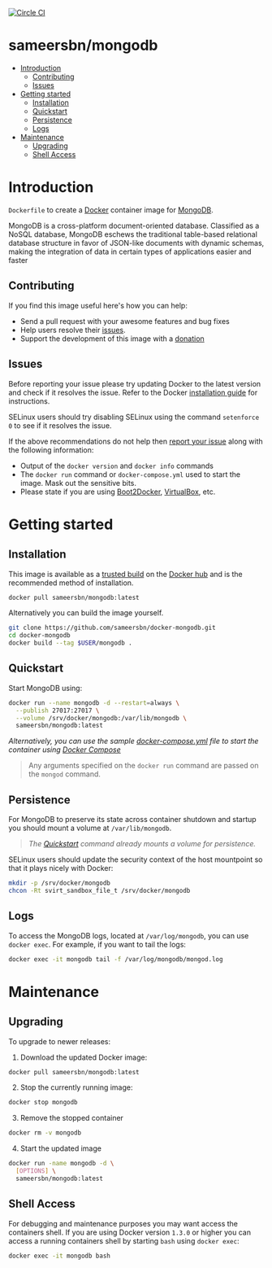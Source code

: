 [![Circle CI](https://circleci.com/gh/sameersbn/docker-mongodb.svg?style=shield)](https://circleci.com/gh/sameersbn/docker-mongodb)

# sameersbn/mongodb

- [Introduction](#introduction)
  - [Contributing](#contributing)
  - [Issues](#issues)
- [Getting started](#getting-started)
  - [Installation](#installation)
  - [Quickstart](#quickstart)
  - [Persistence](#persistence)
  - [Logs](#logs)
- [Maintenance](#maintenance)
  - [Upgrading](#upgrading)
  - [Shell Access](#shell-access)

# Introduction

`Dockerfile` to create a [Docker](https://www.docker.com/) container image for [MongoDB](https://www.mongodb.org/).

MongoDB is a cross-platform document-oriented database. Classified as a NoSQL database, MongoDB eschews the traditional table-based relational database structure in favor of JSON-like documents with dynamic schemas, making the integration of data in certain types of applications easier and faster

## Contributing

If you find this image useful here's how you can help:

- Send a pull request with your awesome features and bug fixes
- Help users resolve their [issues](../../issues?q=is%3Aopen+is%3Aissue).
- Support the development of this image with a [donation](http://www.damagehead.com/donate/)

## Issues

Before reporting your issue please try updating Docker to the latest version and check if it resolves the issue. Refer to the Docker [installation guide](https://docs.docker.com/installation) for instructions.

SELinux users should try disabling SELinux using the command `setenforce 0` to see if it resolves the issue.

If the above recommendations do not help then [report your issue](../../issues/new) along with the following information:

- Output of the `docker version` and `docker info` commands
- The `docker run` command or `docker-compose.yml` used to start the image. Mask out the sensitive bits.
- Please state if you are using [Boot2Docker](http://www.boot2docker.io), [VirtualBox](https://www.virtualbox.org), etc.

# Getting started

## Installation

This image is available as a [trusted build](//hub.docker.com/u/sameersbn/mongodb) on the [Docker hub](//hub.docker.com) and is the recommended method of installation.

```bash
docker pull sameersbn/mongodb:latest
```

Alternatively you can build the image yourself.

```bash
git clone https://github.com/sameersbn/docker-mongodb.git
cd docker-mongodb
docker build --tag $USER/mongodb .
```

## Quickstart

Start MongoDB using:

```bash
docker run --name mongodb -d --restart=always \
  --publish 27017:27017 \
  --volume /srv/docker/mongodb:/var/lib/mongodb \
  sameersbn/mongodb:latest
```

*Alternatively, you can use the sample [docker-compose.yml](docker-compose.yml) file to start the container using [Docker Compose](https://docs.docker.com/compose/)*

> Any arguments specified on the `docker run` command are passed on the `mongod` command.

## Persistence

For MongoDB to preserve its state across container shutdown and startup you should mount a volume at `/var/lib/mongodb`.

> *The [Quickstart](#quickstart) command already mounts a volume for persistence.*

SELinux users should update the security context of the host mountpoint so that it plays nicely with Docker:

```bash
mkdir -p /srv/docker/mongodb
chcon -Rt svirt_sandbox_file_t /srv/docker/mongodb
```

## Logs

To access the MongoDB logs, located at `/var/log/mongodb`, you can use `docker exec`. For example, if you want to tail the logs:

```bash
docker exec -it mongodb tail -f /var/log/mongodb/mongod.log
```

# Maintenance

## Upgrading

To upgrade to newer releases:

  1. Download the updated Docker image:

  ```bash
  docker pull sameersbn/mongodb:latest
  ```

  2. Stop the currently running image:

  ```bash
  docker stop mongodb
  ```

  3. Remove the stopped container

  ```bash
  docker rm -v mongodb
  ```

  4. Start the updated image

  ```bash
  docker run -name mongodb -d \
    [OPTIONS] \
    sameersbn/mongodb:latest
  ```

## Shell Access

For debugging and maintenance purposes you may want access the containers shell. If you are using Docker version `1.3.0` or higher you can access a running containers shell by starting `bash` using `docker exec`:

```bash
docker exec -it mongodb bash
```
